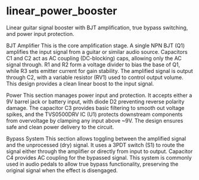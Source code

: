 # linear_power_booster
Linear guitar signal booster with BJT amplification, true bypass switching, and power input protection.

BJT Amplifier
This is the core amplification stage. A single NPN BJT (Q1) amplifies the input signal from a guitar or similar audio source. Capacitors C1 and C2 act as AC coupling (DC-blocking) caps, allowing only the AC signal through. R1 and R2 form a voltage divider to bias the base of Q1, while R3 sets emitter current for gain stability. The amplified signal is output through C2, with a variable resistor (RV1) used to control output volume. This design provides a clean linear boost to the input signal.

Power
This section manages power input and protection. It accepts either a 9V barrel jack or battery input, with diode D2 preventing reverse polarity damage. The capacitor C3 provides basic filtering to smooth out voltage spikes, and the TVS0500DRV IC (U1) protects downstream components from overvoltage by clamping any input above ~9V. The design ensures safe and clean power delivery to the circuit.

Bypass System
This section allows toggling between the amplified signal and the unprocessed (dry) signal. It uses a 3PDT switch (S1) to route the signal either through the amplifier or directly from input to output. Capacitor C4 provides AC coupling for the bypassed signal. This system is commonly used in audio pedals to allow true bypass functionality, preserving the original signal when the effect is disengaged.
